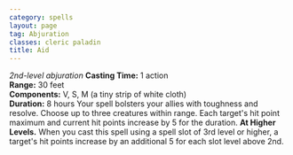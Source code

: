 ```yaml
---
category: spells
layout: page
tag: Abjuration
classes: cleric paladin
title: Aid
---
```


_2nd-level abjuration_ **Casting Time:** 1 action    
**Range:** 30 feet    
**Components:** V, S, M (a tiny strip of white cloth)   
**Duration:** 8 hours Your spell bolsters your allies with toughness and resolve. Choose up to three creatures within range. Each target's hit point maximum and current hit points increase by 5 for the duration. **At Higher Levels.** When you cast this spell using a spell slot of 3rd level or higher, a target's hit points increase by an additional 5 for each slot level above 2nd. 